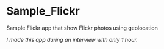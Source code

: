 Sample_Flickr
=============

Sample Flickr app that show Flickr photos using geolocation


*I made this app during an interview with only 1 hour.*
